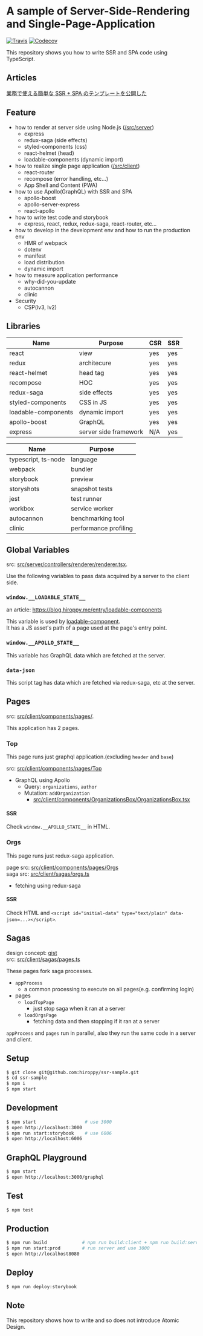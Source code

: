 # A sample of Server-Side-Rendering and Single-Page-Application

[![Travis](https://img.shields.io/travis/hiroppy/ssr-sample/master.svg?style=flat-square)](https://travis-ci.org/hiroppy/ssr-sample)
[![Codecov](https://img.shields.io/codecov/c/github/hiroppy/ssr-sample.svg?style=flat-square)](https://codecov.io/gh/hiroppy/ssr-sample)

This repository shows you how to write SSR and SPA code using TypeScript.

## Articles

[業務で使える簡単な SSR + SPA のテンプレートを公開した](http://blog.hiroppy.me/entry/ssr-sample)

## Feature

- how to render at server side using Node.js ([/src/server](/src/server))
  - express
  - redux-saga (side effects)
  - styled-components (css)
  - react-helmet (head)
  - loadable-components (dynamic import)
- how to realize single page application ([/src/client](/src/client))
  - react-router
  - recompose (error handling, etc...)
  - App Shell and Content (PWA)
- how to use Apollo(GraphQL) with SSR and SPA
  - apollo-boost
  - apollo-server-express
  - react-apollo
- how to write test code and storybook
  - express, react, redux, redux-saga, react-router, etc...
- how to develop in the development env and how to run the production env
  - HMR of webpack
  - dotenv
  - manifest
  - load distribution
  - dynamic import
- how to measure application performance
  - why-did-you-update
  - autocannon
  - clinic
- Security
  - CSP(lv3, lv2)

## Libraries

| Name                | Purpose               | CSR | SSR |
| ------------------- | --------------------- | --- | --- |
| react               | view                  | yes | yes |
| redux               | architecure           | yes | yes |
| react-helmet        | head tag              | yes | yes |
| recompose           | HOC                   | yes | yes |
| redux-saga          | side effects          | yes | yes |
| styled-components   | CSS in JS             | yes | yes |
| loadable-components | dynamic import        | yes | yes |
| apollo-boost        | GraphQL               | yes | yes |
| express             | server side framework | N/A | yes |

| Name                | Purpose               |
| ------------------- | --------------------- |
| typescript, ts-node | language              |
| webpack             | bundler               |
| storybook           | preview               |
| storyshots          | snapshot tests        |
| jest                | test runner           |
| workbox             | service worker        |
| autocannon          | benchmarking tool     |
| clinic              | performance profiling |

## Global Variables

src: [src/server/controllers/renderer/renderer.tsx](src/server/controllers/renderer/renderer.tsx).

Use the following variables to pass data acquired by a server to the client side.

### `window.__LOADABLE_STATE__`

an article: https://blog.hiroppy.me/entry/loadable-components

This variable is used by [loadable-component](https://github.com/smooth-code/loadable-components).  
It has a JS asset's path of a page used at the page's entry point.

### `window.__APOLLO_STATE__`

This variable has GraphQL data which are fetched at the server.

### `data-json`

This script tag has data which are fetched via redux-saga, etc at the server.

## Pages

src: [src/client/components/pages/](src/client/components/pages/).

This application has 2 pages.

### Top

This page runs just graphql application.(excluding `header` and `base`)

src: [src/client/components/pages/Top](src/client/components/pages/Top)

- GraphQL using Apollo
  - Query: `organizations`, `author`
  - Mutation: `addOrganization`
    - [src/client/components/OrganizationsBox/OrganizationsBox.tsx](src/client/components/OrganizationsBox/OrganizationsBox.tsx)

#### SSR

Check `window.__APOLLO_STATE__` in HTML.

### Orgs

This page runs just redux-saga application.

page src: [src/client/components/pages/Orgs](src/client/components/pages/Orgs)  
saga src: [src/client/sagas/orgs.ts](src/client/sagas/orgs.ts)

- fetching using redux-saga

#### SSR

Check HTML and `<script id="initial-data" type="text/plain" data-json=...></script>`.

## Sagas

design concept: [gist](https://gist.github.com/hiroppy/9b5daf8da5cd639a62a917d536f5dfc5)  
src: [src/client/sagas/pages.ts](src/client/sagas/pages.ts)

These pages fork saga processes.

- `appProcess`
  - a common processing to execute on all pages(e.g. confirming login)
- pages
  - `loadTopPage`
    - just stop saga when it ran at a server
  - `loadOrgsPage`
    - fetching data and then stopping if it ran at a server

`appProcess` and `pages` run in parallel, also they run the same code in a server and client.

## Setup

```sh
$ git clone git@github.com:hiroppy/ssr-sample.git
$ cd ssr-sample
$ npm i
$ npm start
```

## Development

```sh
$ npm start                  # use 3000
$ open http://localhost:3000
$ npm run start:storybook    # use 6006
$ open http://localhost:6006
```

## GraphQL Playground

```sh
$ npm start
$ open http://localhost:3000/graphql
```

## Test

```sh
$ npm test
```

## Production

```sh
$ npm run build             # npm run build:client + npm run build:server
$ npm run start:prod        # run server and use 3000
$ open http://localhost8080
```

## Deploy

```sh
$ npm run deploy:storybook
```

## Note

This repository shows how to write and so does not introduce Atomic Design.
